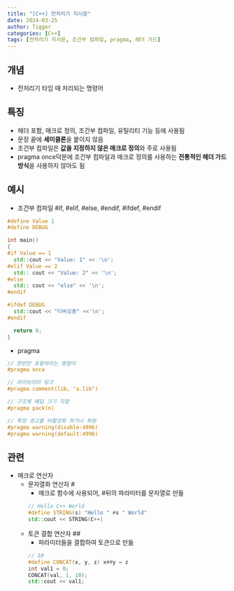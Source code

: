 ```yaml
---
title: "[C++] 전처리기 지시문"
date: 2024-03-25
author: Tigger
categories: [C++]
tags: [전처리기 지시문, 조건부 컴파일, pragma, 헤더 가드]
---
```


## 개념 
+ 전처리기 타임 때 처리되는 명령어

## 특징
+ 헤더 포함, 매크로 정의, 조건부 컴파일, 유틸리티 기능 등에 사용됨
+ 문장 끝에 **세미클론**을 붙이지 않음
+ 조건부 컴파일은 **값을 지정하지 않은 매크로 정의**와 주로 사용됨
+ pragma once덕분에 조건부 컴파일과 매크로 정의를 사용하는 **전통적인 헤더 가드 방식**을 사용하지 않아도 됨

## 예시
+ 조건부 컴파일 #if, #elif, #else, #endif, #ifdef, #endif
```cpp
#define Value 1
#define DEBUG

int main()
{
#if Value == 1
  std::cout << "Value: 1" << '\n';
#elif Value == 2
  std:: cout << "Value: 2" << '\n';
#else
  std:: cout << "else" << '\n';
#endif

#ifdef DEBUG
  std::cout << "디버깅중" <<'\n';
#endif

  return 0;
}
```

+ pragma
```cpp
// 한번만 포함하라는 명령어
#pragma once

// 라이브러리 링크
#pragma comment(lib, "a.lib")

// 구조체 패딩 크기 지정
#pragma pack(n)

// 특정 경고를 비활성화 하거나 복원
#pragma warning(disable:4996)
#pragma warning(default:4996)
```

## 관련
+ 매크로 연산자
	+ 문자열화 연산자 #
		+ 매크로 함수에 사용되어, #뒤의 파라미터를 문자열로 만듦
		```cpp
		// Hello C++ World
		#define STRING(s) "Hello " #s " World"
		std::cout << STRING(C++)
		```
	+ 토큰 결합 연산자 ##
		+ 파라미터들을 결합하여 토큰으로 만듦
		```cpp
		// 10
		#define CONCAT(x, y, z) x##y = z
		int val1 = 0;
		CONCAT(val, 1, 10);
		std::cout << val1;
		```
		